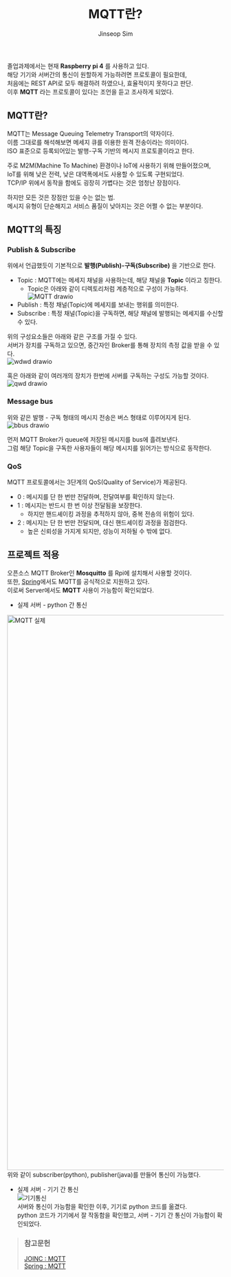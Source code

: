 ﻿---
layout: post
title: "MQTT란?"
categories: GraduationProject
tags: [theory]
author:
  - Jinseop Sim
toc: true
---
졸업과제에서는 현재 __Raspberry pi 4__ 를 사용하고 있다.  
해당 기기와 서버간의 통신이 원할하게 가능하려면 프로토콜이 필요한데,  
처음에는 REST API로 모두 해결하려 하였으나, 효율적이지 못하다고 판단.  
이후 __MQTT__ 라는 프로토콜이 있다는 조언을 듣고 조사하게 되었다.  

## MQTT란?
MQTT는 Message Queuing Telemetry Transport의 약자이다.  
이름 그대로를 해석해보면 메세지 큐를 이용한 원격 전송이라는 의미이다.  
ISO 표준으로 등록되어있는 발행-구독 기반의 메시지 프로토콜이라고 한다.  

주로 M2M(Machine To Machine) 환경이나 IoT에 사용하기 위해 만들어졌으며,  
IoT를 위해 낮은 전력, 낮은 대역폭에서도 사용할 수 있도록 구현되었다.  
TCP/IP 위에서 동작을 함에도 굉장히 가볍다는 것은 엄청난 장점이다.  

하지만 모든 것은 장점만 있을 수는 없는 법.  
메시지 유형이 단순해지고 서비스 품질이 낮아지는 것은 어쩔 수 없는 부분이다.  

## MQTT의 특징
### Publish & Subscribe
위에서 언급했듯이 기본적으로 __발행(Publish)-구독(Subscribe)__ 을 기반으로 한다.  
- Topic : MQTT에는 메세지 채널을 사용하는데, 해당 채널을 __Topic__ 이라고 칭한다.  
  - Topic은 아래와 같이 디렉토리처럼 계층적으로 구성이 가능하다.  
  ![MQTT drawio](https://github.com/Jinseop-Sim/Jinseop-Sim.github.io/assets/71700079/96795d48-075a-4507-91b3-e9c8b22c9c2c)  
- Publish : 특정 채널(Topic)에 메세지를 보내는 행위를 의미한다.
- Subscribe : 특정 채널(Topic)을 구독하면, 해당 채널에 발행되는 메세지를 수신할 수 있다.

위의 구성요소들은 아래와 같은 구조를 가질 수 있다.  
서버가 장치를 구독하고 있으면, 중간자인 Broker를 통해 장치의 측정 값을 받을 수 있다.  
![wdwd drawio](https://github.com/Jinseop-Sim/Jinseop-Sim.github.io/assets/71700079/0b5d5757-917c-4fb1-9b93-5339a60dc9b5)  

혹은 아래와 같이 여러개의 장치가 한번에 서버를 구독하는 구성도 가능할 것이다.  
![qwd drawio](https://github.com/Jinseop-Sim/Jinseop-Sim.github.io/assets/71700079/e85dd1e9-1cc8-46d7-888d-b63f57c6c49d)  

### Message bus
위와 같은 발행 - 구독 형태의 메시지 전송은 버스 형태로 이루어지게 된다.  
![bbus drawio](https://github.com/Jinseop-Sim/Jinseop-Sim.github.io/assets/71700079/d6cbf495-3699-4cbb-a954-cbcbcc8ade60)  

먼저 MQTT Broker가 queue에 저장된 메시지를 bus에 흘려보낸다.  
그럼 해당 Topic을 구독한 사용자들이 해당 메시지를 읽어가는 방식으로 동작한다.  

### QoS
MQTT 프로토콜에서는 3단계의 QoS(Quality of Service)가 제공된다.  
- 0 : 메시지를 단 한 번만 전달하며, 전달여부를 확인하지 않는다.
- 1 : 메시지는 반드시 한 번 이상 전달됨을 보장한다.
  - 하지만 핸드셰이킹 과정을 추적하지 않아, 중복 전송의 위험이 있다.
- 2 : 메시지는 단 한 번만 전달되며, 대신 핸드셰이킹 과정을 점검한다.
  - 높은 신뢰성을 가지게 되지만, 성능이 저하될 수 밖에 없다.

## 프로젝트 적용
오픈소스 MQTT Broker인 __Mosquitto__ 를 Rpi에 설치해서 사용할 것이다.  
또한, [Spring](https://docs.spring.io/spring-integration/reference/html/mqtt.html)에서도 MQTT를 공식적으로 지원하고 있다.  
이로써 Server에서도 __MQTT__ 사용이 가능함이 확인되었다.  

- 실제 서버 - python 간 통신  
<img width="1289" alt="MQTT 실제" src="https://github.com/Jinseop-Sim/Jinseop-Sim.github.io/assets/71700079/3fa78ba4-f71a-45d8-b85a-95a52502a93d">  
위와 같이 subscriber(python), publisher(java)를 만들어 통신이 가능했다.  

- 실제 서버 - 기기 간 통신  
![기기통신](https://github.com/Jinseop-Sim/Jinseop-Sim.github.io/assets/71700079/a5225393-ccc5-4533-b155-b025f61a0545)  
서버와 통신이 가능함을 확인한 이후, 기기로 python 코드를 옮겼다.  
python 코드가 기기에서 잘 작동함을 확인했고, 서버 - 기기 간 통신이 가능함이 확인되었다.  

> ### 참고문헌
> [JOINC : MQTT](https://www.joinc.co.kr/w/man/12/MQTT/Tutorial)  
> [Spring : MQTT](https://docs.spring.io/spring-integration/reference/html/mqtt.html)  
